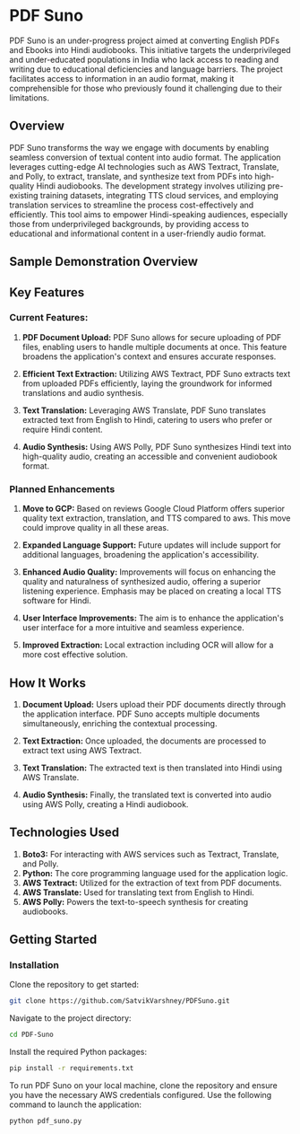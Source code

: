 # PDF Suno

PDF Suno is an under-progress project aimed at converting English PDFs and Ebooks into Hindi audiobooks. This initiative targets the underprivileged and under-educated populations in India who lack access to reading and writing due to educational deficiencies and language barriers. The project facilitates access to information in an audio format, making it comprehensible for those who previously found it challenging due to their limitations.

## Overview

PDF Suno transforms the way we engage with documents by enabling seamless conversion of textual content into audio format. The application leverages cutting-edge AI technologies such as AWS Textract, Translate, and Polly, to extract, translate, and synthesize text from PDFs into high-quality Hindi audiobooks. The development strategy involves utilizing pre-existing training datasets, integrating TTS cloud services, and employing translation services to streamline the process cost-effectively and efficiently. This tool aims to empower Hindi-speaking audiences, especially those from underprivileged backgrounds, by providing access to educational and informational content in a user-friendly audio format.



## Sample Demonstration Overview





## Key Features

### Current Features:

1. **PDF Document Upload:** PDF Suno allows for secure uploading of PDF files, enabling users to handle multiple documents at once. This feature broadens the application's context and ensures accurate responses.

2. **Efficient Text Extraction:** Utilizing AWS Textract, PDF Suno extracts text from uploaded PDFs efficiently, laying the groundwork for informed translations and audio synthesis.

3. **Text Translation:** Leveraging AWS Translate, PDF Suno translates extracted text from English to Hindi, catering to users who prefer or require Hindi content.

4. **Audio Synthesis:** Using AWS Polly, PDF Suno synthesizes Hindi text into high-quality audio, creating an accessible and convenient audiobook format.

### Planned Enhancements

1. **Move to GCP:** Based on reviews Google Cloud Platform offers superior quality text extraction, translation, and TTS compared to aws. This move could improve quality in all these areas.

2. **Expanded Language Support:** Future updates will include support for additional languages, broadening the application's accessibility.

3. **Enhanced Audio Quality:** Improvements will focus on enhancing the quality and naturalness of synthesized audio, offering a superior listening experience. Emphasis may be placed on creating a local TTS software for Hindi. 

4. **User Interface Improvements:** The aim is to enhance the application's user interface for a more intuitive and seamless experience.

5. **Improved Extraction:** Local extraction including OCR will allow for a more cost effective solution.


## How It Works

1. **Document Upload:** Users upload their PDF documents directly through the application interface. PDF Suno accepts multiple documents simultaneously, enriching the contextual processing.

2. **Text Extraction:** Once uploaded, the documents are processed to extract text using AWS Textract. 

3. **Text Translation:** The extracted text is then translated into Hindi using AWS Translate.

4. **Audio Synthesis:** Finally, the translated text is converted into audio using AWS Polly, creating a Hindi audiobook.

## Technologies Used

1. **Boto3:** For interacting with AWS services such as Textract, Translate, and Polly.
2. **Python:** The core programming language used for the application logic.
3. **AWS Textract:** Utilized for the extraction of text from PDF documents.
4. **AWS Translate:** Used for translating text from English to Hindi.
5. **AWS Polly:** Powers the text-to-speech synthesis for creating audiobooks.

## Getting Started

### Installation

Clone the repository to get started:

```bash
git clone https://github.com/SatvikVarshney/PDFSuno.git
```

Navigate to the project directory:
```bash
cd PDF-Suno
```
Install the required Python packages:
```bash
pip install -r requirements.txt
```

To run PDF Suno on your local machine, clone the repository and ensure you have the necessary AWS credentials configured. Use the following command to launch the application:
```bash
python pdf_suno.py
```

